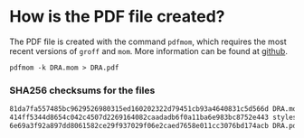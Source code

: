 # How is the PDF file created?
The PDF file is created with the command `pdfmom`, which requires the most recent versions of `groff` and `mom`.
More information can be found at [github](https://github.com/0xR3V/Bibles).

```shell
pdfmom -k DRA.mom > DRA.pdf
```

### SHA256 checksums for the files
```txt
81da7fa557485bc9629526980315ed160202322d79451cb93a4640831c5d566d DRA.mom
414ff5344d8654c042c4507d2269164082caadadb6f0a11ba6e983bc8752e443 stylesheet.mom
6e69a3f92a897dd8061582ce29f937029f06e2caed7658e011cc3076bd174acb DRA.pdf
```
